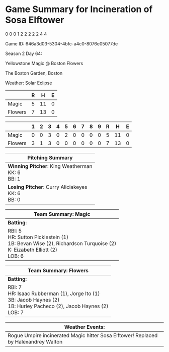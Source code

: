 # Game Summary for Incineration of Sosa Elftower
0
0
0
1
2
2
2
2
2
4
4

Game ID: 646a3d03-5304-4bfc-a4c0-8076e05077de

Season 2 Day 64:

Yellowstone Magic @ Boston Flowers

The Boston Garden, Boston

Weather: Solar Eclipse



|  | R | H | E |
| --- | --- | --- | --- |
| Magic |   5 |  11 |   0 | 
| Flowers |   7 |  13 |   0 | 


|  |   1 |   2 |   3 |   4 |   5 |   6 |   7 |   8 |   9 |  R | H | E |
| --- | --- | --- | --- | --- | --- | --- | --- | --- | --- | --- | --- | --- |
| Magic |   0 |   0 |   3 |   0 |   2 |   0 |   0 |   0 |   0 |   5 |  11 |   0 | 
| Flowers |   3 |   1 |   3 |   0 |   0 |   0 |   0 |   0 |   0 |   7 |  13 |   0 | 


| Pitching Summary |
| --- |
| **Winning Pitcher**: King Weatherman<br />KK: 6<br />BB: 1 |
| **Losing Pitcher**: Curry Aliciakeyes<br />KK: 6<br />BB: 0 |


| Team Summary: Magic |
| --- |
| **Batting:** |
| RBI: 5 <br />HR: Sutton Picklestein (1) <br />1B: Bevan Wise (2), Richardson Turquoise (2) <br />K: Eizabeth Elliott (2) <br />LOB: 6 |


| Team Summary: Flowers |
| --- |
| **Batting:** |
| RBI: 7 <br />HR: Isaac Rubberman (1), Jorge Ito (1) <br />3B: Jacob Haynes (2) <br />1B: Hurley Pacheco (2), Jacob Haynes (2) <br />LOB: 7 |


| **Weather Events:** |
| --- |
| Rogue Umpire incinerated Magic hitter Sosa Elftower! Replaced by Halexandrey Walton |

